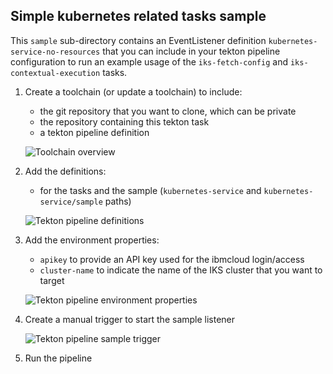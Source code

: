 ## Simple kubernetes related tasks sample ##

This `sample` sub-directory contains an EventListener definition `kubernetes-service-no-resources` that you can include in your tekton pipeline configuration to run an example usage of the `iks-fetch-config` and `iks-contextual-execution` tasks.

1) Create a toolchain (or update a toolchain) to include:

   - the git repository that you want to clone, which can be private
   - the repository containing this tekton task
   - a tekton pipeline definition

   ![Toolchain overview](./kubernetes-service-sample-toolchain-overview.png)

2) Add the definitions:

   - for the tasks and the sample (`kubernetes-service` and `kubernetes-service/sample` paths)

   ![Tekton pipeline definitions](./kubernetes-service-sample-tekton-pipeline-definitions.png)

3) Add the environment properties:

   - `apikey` to provide an API key used for the ibmcloud login/access
   - `cluster-name` to indicate the name of the IKS cluster that you want to target

   ![Tekton pipeline environment properties](./kubernetes-service-sample-tekton-pipeline-environment-properties.png)

4) Create a manual trigger to start the sample listener

   ![Tekton pipeline sample trigger](./kubernetes-service-sample-tekton-pipeline-sample-triggers.png)

5) Run the pipeline
